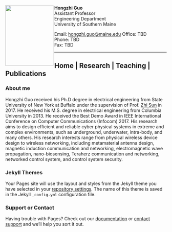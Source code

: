 

<img src="https://hongzhiguo.github.io/hg.jpg" width=150 height=190 ALIGN="left" /> **Hongzhi Guo**  
Assistant Professor  
Engineering Department  
University of Southern Maine  

Email: hongzhi.guo@maine.edu
Office: TBD  
Phone: TBD  
Fax: TBD  

---
## **Home** | **Research** | **Teaching** | **Publications**

### About me


Hongzhi Guo received his Ph.D degree in electrical engineering from State University of New York at Buffalo under the supervision of Prof. [Zhi Sun](http://www.acsu.buffalo.edu/~zhisun/) in 2017. He received his M.S. degree in electrical engineering from Columbia University in 2013. He received the Best Demo Award in IEEE International Conference on Computer Communications (Infocom) 2017. His research aims to design efficient and reliable cyber physical systems in extreme and complex environments, such as underground, underwater, intra-body, and many others. His research interests range from physical wireless device design to wireless networking, including metamaterial antenna design, magnetic induction communication and networking, electromagnetic wave propagation, nano-biosensing, Teraherz communication and networking, networked control system, and control system security.  


### Jekyll Themes

Your Pages site will use the layout and styles from the Jekyll theme you have selected in your [repository settings](https://github.com/hongzhiguo/hongzhiguo.github.io/settings). The name of this theme is saved in the Jekyll `_config.yml` configuration file.

### Support or Contact

Having trouble with Pages? Check out our [documentation](https://help.github.com/categories/github-pages-basics/) or [contact support](https://github.com/contact) and we’ll help you sort it out.
